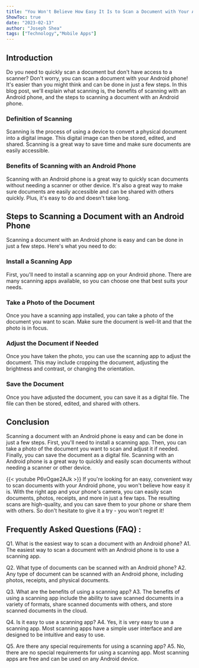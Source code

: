 ```yaml
---
title: "You Won't Believe How Easy It Is to Scan a Document with Your Android Phone!"
ShowToc: true 
date: "2023-02-13"
author: "Joseph Shea" 
tags: ["Technology","Mobile Apps"]
---
```

## Introduction

Do you need to quickly scan a document but don't have access to a scanner? Don't worry, you can scan a document with your Android phone! It's easier than you might think and can be done in just a few steps. In this blog post, we'll explain what scanning is, the benefits of scanning with an Android phone, and the steps to scanning a document with an Android phone. 

### Definition of Scanning

Scanning is the process of using a device to convert a physical document into a digital image. This digital image can then be stored, edited, and shared. Scanning is a great way to save time and make sure documents are easily accessible. 

### Benefits of Scanning with an Android Phone

Scanning with an Android phone is a great way to quickly scan documents without needing a scanner or other device. It's also a great way to make sure documents are easily accessible and can be shared with others quickly. Plus, it's easy to do and doesn't take long. 

## Steps to Scanning a Document with an Android Phone

Scanning a document with an Android phone is easy and can be done in just a few steps. Here's what you need to do: 

### Install a Scanning App

First, you'll need to install a scanning app on your Android phone. There are many scanning apps available, so you can choose one that best suits your needs. 

### Take a Photo of the Document

Once you have a scanning app installed, you can take a photo of the document you want to scan. Make sure the document is well-lit and that the photo is in focus. 

### Adjust the Document if Needed

Once you have taken the photo, you can use the scanning app to adjust the document. This may include cropping the document, adjusting the brightness and contrast, or changing the orientation. 

### Save the Document

Once you have adjusted the document, you can save it as a digital file. The file can then be stored, edited, and shared with others. 

## Conclusion

Scanning a document with an Android phone is easy and can be done in just a few steps. First, you'll need to install a scanning app. Then, you can take a photo of the document you want to scan and adjust it if needed. Finally, you can save the document as a digital file. Scanning with an Android phone is a great way to quickly and easily scan documents without needing a scanner or other device.

{{< youtube P6vOgae2AJk >}} 
If you're looking for an easy, convenient way to scan documents with your Android phone, you won't believe how easy it is. With the right app and your phone's camera, you can easily scan documents, photos, receipts, and more in just a few taps. The resulting scans are high-quality, and you can save them to your phone or share them with others. So don't hesitate to give it a try - you won't regret it!

## Frequently Asked Questions (FAQ) :
Q1. What is the easiest way to scan a document with an Android phone?
A1. The easiest way to scan a document with an Android phone is to use a scanning app. 

Q2. What type of documents can be scanned with an Android phone?
A2. Any type of document can be scanned with an Android phone, including photos, receipts, and physical documents.

Q3. What are the benefits of using a scanning app?
A3. The benefits of using a scanning app include the ability to save scanned documents in a variety of formats, share scanned documents with others, and store scanned documents in the cloud.

Q4. Is it easy to use a scanning app?
A4. Yes, it is very easy to use a scanning app. Most scanning apps have a simple user interface and are designed to be intuitive and easy to use.

Q5. Are there any special requirements for using a scanning app?
A5. No, there are no special requirements for using a scanning app. Most scanning apps are free and can be used on any Android device.


